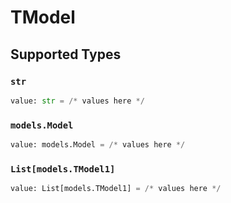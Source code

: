 # TModel


## Supported Types

### `str`

```python
value: str = /* values here */
```

### `models.Model`

```python
value: models.Model = /* values here */
```

### `List[models.TModel1]`

```python
value: List[models.TModel1] = /* values here */
```

